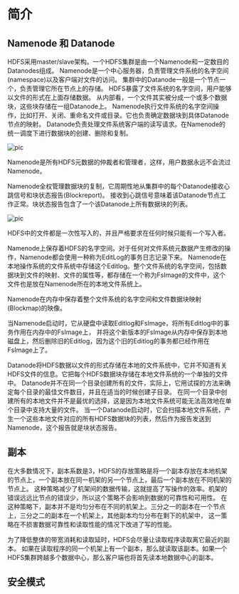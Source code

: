 # 简介

## Namenode 和 Datanode 

HDFS采用master/slave架构。一个HDFS集群是由一个Namenode和一定数目的Datanodes组成。
Namenode是一个中心服务器，负责管理文件系统的名字空间(namespace)以及客户端对文件的访问。
集群中的Datanode一般是一个节点一个，负责管理它所在节点上的存储。
HDFS暴露了文件系统的名字空间，用户能够以文件的形式在上面存储数据。
从内部看，一个文件其实被分成一个或多个数据块，这些块存储在一组Datanode上。
Namenode执行文件系统的名字空间操作，比如打开、关闭、重命名文件或目录。它也负责确定数据块到具体Datanode节点的映射。
Datanode负责处理文件系统客户端的读写请求。在Namenode的统一调度下进行数据块的创建、删除和复制。

![pic](https://hadoop.apache.org/docs/r1.0.4/cn/images/hdfsarchitecture.gif)

Namenode是所有HDFS元数据的仲裁者和管理者，这样，用户数据永远不会流过Namenode。


Namenode全权管理数据块的复制，它周期性地从集群中的每个Datanode接收心跳信号和块状态报告(Blockreport)。
接收到心跳信号意味着该Datanode节点工作正常。块状态报告包含了一个该Datanode上所有数据块的列表。

![pic](https://hadoop.apache.org/docs/r1.0.4/cn/images/hdfsdatanodes.gif)

HDFS中的文件都是一次性写入的，并且严格要求在任何时候只能有一个写入者。


Namenode上保存着HDFS的名字空间。对于任何对文件系统元数据产生修改的操作，Namenode都会使用一种称为EditLog的事务日志记录下来。
Namenode在本地操作系统的文件系统中存储这个Editlog。整个文件系统的名字空间，包括数据块到文件的映射、文件的属性等，都存储在一个称为FsImage的文件中，这个文件也是放在Namenode所在的本地文件系统上。

Namenode在内存中保存着整个文件系统的名字空间和文件数据块映射(Blockmap)的映像。

当Namenode启动时，它从硬盘中读取Editlog和FsImage，将所有Editlog中的事务作用在内存中的FsImage上，
并将这个新版本的FsImage从内存中保存到本地磁盘上，然后删除旧的Editlog，因为这个旧的Editlog的事务都已经作用在FsImage上了。

Datanode将HDFS数据以文件的形式存储在本地的文件系统中，它并不知道有关HDFS文件的信息。它把每个HDFS数据块存储在本地文件系统的一个单独的文件中。
Datanode并不在同一个目录创建所有的文件，实际上，它用试探的方法来确定每个目录的最佳文件数目，并且在适当的时候创建子目录。
在同一个目录中创建所有的本地文件并不是最优的选择，这是因为本地文件系统可能无法高效地在单个目录中支持大量的文件。
当一个Datanode启动时，它会扫描本地文件系统，产生一个这些本地文件对应的所有HDFS数据块的列表，然后作为报告发送到Namenode，这个报告就是块状态报告。


## 副本

在大多数情况下，副本系数是3，HDFS的存放策略是将一个副本存放在本地机架的节点上，一个副本放在同一机架的另一个节点上，最后一个副本放在不同机架的节点上。
这种策略减少了机架间的数据传输，这就提高了写操作的效率。机架的错误远远比节点的错误少，所以这个策略不会影响到数据的可靠性和可用性。
在这种策略下，副本并不是均匀分布在不同的机架上。三分之一的副本在一个节点上，三分之二的副本在一个机架上，其他副本均匀分布在剩下的机架中，
这一策略在不损害数据可靠性和读取性能的情况下改进了写的性能。

为了降低整体的带宽消耗和读取延时，HDFS会尽量让读取程序读取离它最近的副本。
如果在读取程序的同一个机架上有一个副本，那么就读取该副本。如果一个HDFS集群跨越多个数据中心，那么客户端也将首先读本地数据中心的副本。

## 安全模式





